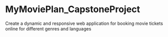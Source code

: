 # MyMoviePlan_CapstoneProject
Create a dynamic and responsive web application for booking movie tickets online for different genres and languages
